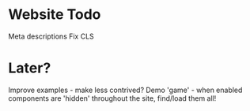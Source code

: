Website Todo
==============
Meta descriptions
Fix CLS

Later?
==============
Improve examples - make less contrived?
Demo 'game' - when enabled components are 'hidden' throughout the site, find/load them all!
